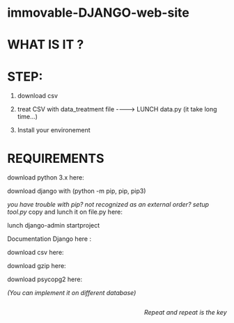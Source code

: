 # immovable-DJANGO-web-site


# WHAT IS IT ?









# STEP:

1) download csv

2) treat CSV with data_treatment file ----> LUNCH data.py (it take long time...)

3) Install your environement


# REQUIREMENTS

download python 3.x here:

download django with (python -m pip, pip, pip3)

<em>you have trouble with pip? not recognized as an external order? setup tool.py</em> copy and lunch it on file.py here:

lunch django-admin startproject <YOUR PROJECT>

Documentation Django here :

download csv here:

download gzip here: 

download psycopg2 here: 

<em>(You can implement it on different database)</em>










<p style="float:right"><em>Repeat and repeat is the key</em></p>
